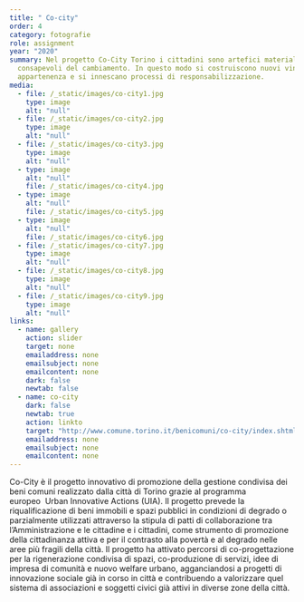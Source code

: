 ```yaml
---
title: " Co-city"
order: 4
category: fotografie
role: assignment
year: "2020"
summary: Nel progetto Co-City Torino i cittadini sono artefici materiali e
  consapevoli del cambiamento. In questo modo si costruiscono nuovi vincoli di
  appartenenza e si innescano processi di responsabilizzazione.
media:
  - file: /_static/images/co-city1.jpg
    type: image
    alt: "null"
  - file: /_static/images/co-city2.jpg
    type: image
    alt: "null"
  - file: /_static/images/co-city3.jpg
    type: image
    alt: "null"
  - type: image
    alt: "null"
    file: /_static/images/co-city4.jpg
  - type: image
    alt: "null"
    file: /_static/images/co-city5.jpg
  - type: image
    alt: "null"
    file: /_static/images/co-city6.jpg
  - file: /_static/images/co-city7.jpg
    type: image
    alt: "null"
  - file: /_static/images/co-city8.jpg
    type: image
    alt: "null"
  - file: /_static/images/co-city9.jpg
    type: image
    alt: "null"
links:
  - name: gallery
    action: slider
    target: none
    emailaddress: none
    emailsubject: none
    emailcontent: none
    dark: false
    newtab: false
  - name: co-city
    dark: false
    newtab: true
    action: linkto
    target: "http://www.comune.torino.it/benicomuni/co-city/index.shtml "
    emailaddress: none
    emailsubject: none
    emailcontent: none
---
```

Co-City è il progetto innovativo di promozione della gestione condivisa dei beni comuni realizzato dalla città di Torino grazie al programma europeo  Urban Innovative Actions (UIA). Il progetto prevede la riqualificazione di beni immobili e spazi pubblici in condizioni di degrado o parzialmente utilizzati attraverso la stipula di patti di collaborazione tra l’Amministrazione e le cittadine e i cittadini, come strumento di promozione della cittadinanza attiva e per il contrasto alla povertà e al degrado nelle aree più fragili della città. Il progetto ha attivato percorsi di co-progettazione per la rigenerazione condivisa di spazi, co-produzione di servizi, idee di impresa di comunità e nuovo welfare urbano, agganciandosi a progetti di innovazione sociale già in corso in città e contribuendo a valorizzare quel sistema di associazioni e soggetti civici già attivi in diverse zone della città.
